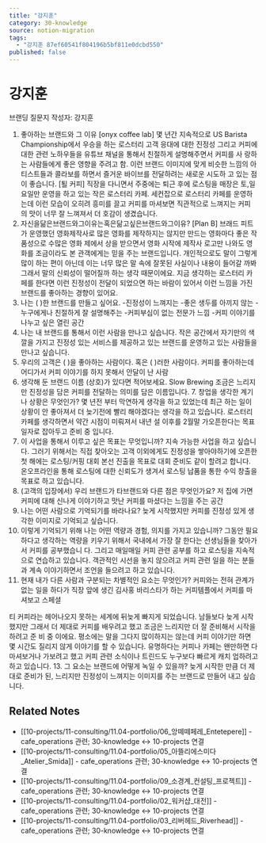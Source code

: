```yaml
---
title: "강지훈"
category: 30-knowledge
source: notion-migration
tags:
  - "강지훈 87ef60541f804196b5bf811e0dcbd550"
published: false
---
```


# 강지훈

브랜딩 질문지 작성자: 강지훈

1. 좋아하는 브랜드와 그 이유
   [onyx coffee lab]
   몇 년간 지속적으로 US Barista Championship에서 우승을 하는 로스터리
   고객 응대에 대한 진정성 그리고 커피에 대한 관련 노하우들을 유튜브 채널을 통해서 친절하게 설명해주면서 커피를 사 랑하는 사람들에게 좋은 영향을 주려고 함.
   이런 브랜드 이미지에 맞게 비슷한 느낌의 아티스트들과 콜라보를 하면서 즐거운 바이브를 전달하려는 새로운 시도하 고 있는 점이 좋습니다.
   [퇼 커피]
   직장을 다니면서 주중에는 퇴근 후에 로스팅을 매장은 토,일요일만 운영을 하고 있는 작은 로스터리 카페. 세컨잡으로 로스터리 카페를 운영하는데 이런 모습이 오히려 흥미를 끌고 커피를 마셔보면 직관적으로 느껴지는 커피 의 맛이 너무 잘 느껴져서 더 호감이 생겼습니다.
2. 자신을닮은브랜드와그이유는혹은닮고싶은브랜드와그이유?
   [Plan B]
   브래드 피트가 운영했던 영화제작사로 많은 영화를 제작하지는 않지만 만드는 영화마다 좋은 작품성으로 수많은 영화 제에서 상을 받으면서 영화 시작에 제작사 로고만 나와도 영화를 조금이라도 본 관객에게는 믿을 주는 브랜드입니다.
   개인적으로도 말이 그렇게 많이 하는 편이 아닌데 이는 너무 많은 말 속에 잘못된 사실이나 내용이 들어갈 까봐 그래서 말의 신뢰성이 떨어질까 하는 생각 때문이에요.
   지금 생각하는 로스터리 카페를 한다면 이런 진정성이 전달이 되었으면 하는 바람이 있어서 이런 느낌을 가진 브랜드를 좋아하는 경향이 있어요.
3. 나는 ( )한 브랜드를 만들고 싶어요.
   -진정성이 느껴지는
   -좋은 생두를 아끼지 않는 -누구에게나 친절하게 잘 설명해주는 -커피부심이 없는 전문가 느낌
   -커피 이야기를 나누고 싶은 열린 공간
4. 나는 내 브랜드를 통해서 이런 사람을 만나고 싶습니다.
   작은 공간에서 자기만의 색깔을 가지고 진정성 있는 서비스를 제공하고 있는 브랜드를 운영하고 있는 사람들을 만나고 싶습니다.
5. 우리의 고객은 ( )을 좋아하는 사람이다. 혹은 ( )러한 사람이다. 커피를 좋아하는데 어디가서 커피 이야기를 하지 못해서 안달이 난 사람
6. 생각해 둔 브랜드 이름 (상호)가 있다면 적어보세요. Slow Brewing
   조금은 느리지만 진정성을 담은 커피를 전달하는 의미를 담은 이름입니다. 7. 창업을 생각한 계기나 상황은 무엇인가?
   몇 년전 부터 막연하게 생각을 하고 있었는데 최근 하는 일이 상황이 안 좋아져서 더 늦기전에 빨리 해야겠다는 생각을 하고 있습니다.
   로스터리 카페를 생각하면서 약간 시점이 미뤄져서 내년 설 이후를 2월말 가오픈한다는 목표 일자로 잡아두고 준비 중 입니다.
7. 이 사업을 통해서 이루고 싶은 목표는 무엇입니까?
   지속 가능한 사업을 하고 싶습니다.
   그러기 위해서는 직접 찾아오는 고객 이외에게도 진정성을 쌓아야하기에
   오픈한 첫 해에는 로스팅/커핑 대회 본선 진출을 목표로 대회 준비도 같이 할려고 합니다.
   온오프라인을 통해 로스팅에 대한 신뢰도가 생겨서 로스팅 납품을 통한 수익 창출을 목표로 하고 있습니다.
8. (고객의 입장에서) 우리 브랜드가 타브랜드와 다른 점은 무엇인가요?
   저 집에 가면 커피에 대해 신나게 이야기하고 맛난 커피를 마셨다는 느낌을 주는 공간
9. 나는 어떤 사람으로 기억되기를 바라나요?
   늦게 시작했지만 커피를 진정성 있게 생각한 이미지로 기억되고 싶습니다.
10. 이렇게 기억되기 위해 나는 어떤 역량과 경험, 의지를 가지고 있습니까?
    그동안 필요하다고 생각하는 역량을 키우기 위해서 국내에서 가장 잘 한다는 선생님들을 찾아가서 커피를 공부했습니 다.
    그리고 매일매일 커피 관련 공부를 하고 로스팅을 지속적으로 연습하고 있습니다.
    객관적인 시선을 놓지 않으려고 커피 관련 일을 하는 분들과 계속 이야기하면서 조언을 들으려고 하고 있습니다.
11. 현재 내가 다른 사람과 구분되는 차별적인 요소는 무엇인가?
    커피와는 전혀 관계가 없는 일을 하다가 직장 앞에 생긴 김사홍 바리스타가 하는 커피템플에서 커피를 마셔보고 스페셜

티 커피라는 헤어나오지 못하는 세계에 뒤늦게 빠지게 되었습니다.
남들보다 늦게 시작했지만 그래서 더 제대로 커피를 배우려고 했고 조금은 느리지만 더 잘 준비해서 시작을 하려고 준 비 중 이에요.
평소에는 말을 그다지 많이하지는 않는데 커피 이야기만 하면 몇 시간도 질리지 않게 이야기를 할 수 있습니다. 유명하다는 커피나 카페는 왠만하면 다 마셔보거나 가보려고 했고 커피 관련 소식이나 트린드도 누구보다 빠르게 캐치 업하려고 하고 있습니다.
13\. 그 요소는 브랜드에 어떻게 녹일 수 있을까?
늦게 시작한 만큼 더 제대로 준비가 된, 느리지만 진정성이 느껴지는 이미지를 주는 브랜드로 만들어 내고 싶습니다.

## Related Notes

- [[10-projects/11-consulting/11.04-portfolio/06_앙떼떼페레_Entetepere]] - cafe_operations 관련; 30-knowledge ↔ 10-projects 연결
- [[10-projects/11-consulting/11.04-portfolio/05_아뜰리에스미다_Atelier_Smida]] - cafe_operations 관련; 30-knowledge ↔ 10-projects 연결
- [[10-projects/11-consulting/11.04-portfolio/09_소경계_컨설팅_프로젝트]] - cafe_operations 관련; 30-knowledge ↔ 10-projects 연결
- [[10-projects/11-consulting/11.04-portfolio/02_워커샵_대전]] - cafe_operations 관련; 30-knowledge ↔ 10-projects 연결
- [[10-projects/11-consulting/11.04-portfolio/03_리버헤드_Riverhead]] - cafe_operations 관련; 30-knowledge ↔ 10-projects 연결
